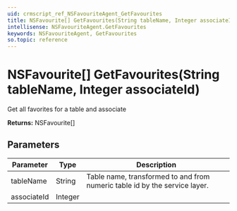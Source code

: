 ```yaml
---
uid: crmscript_ref_NSFavouriteAgent_GetFavourites
title: NSFavourite[] GetFavourites(String tableName, Integer associateId)
intellisense: NSFavouriteAgent.GetFavourites
keywords: NSFavouriteAgent, GetFavourites
so.topic: reference
---
```


# NSFavourite[] GetFavourites(String tableName, Integer associateId)

Get all favorites for a table and associate

**Returns:** NSFavourite[]

## Parameters

| Parameter | Type | Description |
|---|---|---|
| tableName | String | Table name, transformed to and from numeric table id by the service layer. |
| associateId | Integer | |
